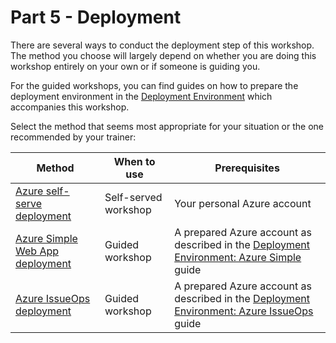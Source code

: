 # Part 5 - Deployment

There are several ways to conduct the deployment step of this workshop. The method you choose will largely depend on whether you are doing this workshop entirely on your own or if someone is guiding you.

For the guided workshops, you can find guides on how to prepare the deployment environment in the [Deployment Environment](https://github.com/actions-workshop/deployment-environment) which accompanies this workshop.

Select the method that seems most appropriate for your situation or the one recommended by your trainer:

| Method                                                         | When to use          | Prerequisites                                                                                                                                                                              |
| -------------------------------------------------------------- | -------------------- | ------------------------------------------------------------------------------------------------------------------------------------------------------------------------------------------ |
| [Azure self-serve deployment](005-deployment-azure-self-serve.md)      | Self-served workshop | Your personal Azure account                                                                                                                                                                |
| [Azure Simple Web App deployment](005-deployment-azure-simple.md)     | Guided workshop      | A prepared Azure account as described in the [Deployment Environment: Azure Simple](https://github.com/actions-workshop/deployment-environment/blob/main/docs/simple-azure.md) guide       |
| [Azure IssueOps deployment](005-deployment-azure-issue-ops.md) | Guided workshop      | A prepared Azure account as described in the [Deployment Environment: Azure IssueOps](https://github.com/actions-workshop/deployment-environment/blob/main/docs/issue-ops-azure.md) guide |
